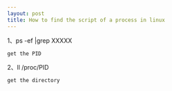 ```yaml
---
layout: post
title: How to find the script of a process in linux
---
```


1、ps -ef |grep XXXXX

    get the PID

2、ll /proc/PID

    get the directory
  
  
